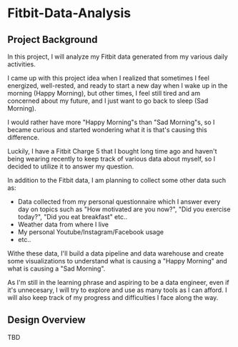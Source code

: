 # Fitbit-Data-Analysis

## Project Background
In this project, I will analyze my Fitbit data generated from my various daily activities.

I came up with this project idea when I realized that sometimes I feel energized, well-rested, and ready to start a new day when I wake up in the morning (Happy Morning), but other times, I feel still tired and am concerned about my future, and I just want to go back to sleep (Sad Morning).

I would rather have more "Happy Morning"s than "Sad Morning"s, so I became curious and started wondering what it is that's causing this difference.

Luckily, I have a Fitbit Charge 5 that I bought long time ago and haven't being wearing recently to keep track of various data about myself, so I decided to utilize it to answer my question.

In addition to the Fitbit data, I am planning to collect some other data such as:
- Data collected from my personal questionnaire which I answer every day on topics such as "How motivated are you now?", "Did you exercise today?", "Did you eat breakfast" etc..
- Weather data from where I live
- My personal Youtube/Instagram/Facebook usage
- etc..

Withe these data, I'll build a data pipeline and data warehouse and create some visualizations to understand what is causing a "Happy Morning" and what is causing a "Sad Morning".

As I'm still in the learning phrase and aspiring to be a data engineer, even if it's unnecesary, I will try to explore and use as many tools as I can afford. I will also keep track of my progress and difficulties I face along the way.


## Design Overview

TBD
